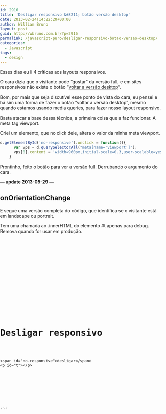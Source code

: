 ```yaml
---
id: 2916
title: 'Desligar responsivo &#8211; botão versão desktop'
date: 2013-02-24T14:22:20+00:00
author: William Bruno
layout: post
guid: http://wbruno.com.br/?p=2916
permalink: /javascript-puro/desligar-responsivo-botao-versao-desktop/
categories:
  - Javascript
tags:
  - design
---
```

Esses dias eu li 4 críticas aos layouts responsivos.
  
O cara dizia que o visitante pode &#8220;gostar&#8221; da versão full, e em sites responsivos não existe o botão &#8220;[voltar a versão desktop](http://www.themarketingagents.com/responsive-design-problems)&#8220;.

Bom, por mais que seja discutível esse ponto de vista do cara, eu pensei e há sim uma forma de fazer o botão &#8220;voltar a versão desktop&#8221;, mesmo quando estamos usando media queries, para fazer nosso layout responsivo.

Basta atacar a base dessa técnica, a primeira coisa que a faz funcionar. A meta tag viewport.

Criei um elemento, que no click dele, altera o valor da minha meta viewport.

``` js
d.getElementById('no-responsive').onclick = function(){
      var vps = d.querySelectorAll("meta[name='viewport']");
      vps[0].content = 'width=960px,initial-scale=0.3,user-scalable=yes';
    }
```

Prontinho, feito o botão para ver a versão full. Derrubando o argumento do cara.

**&#8212; update 2013-05-29 &#8212;**

## onOrientationChange

E segue uma versão completa do código, que identifica se o visitante está em landscape ou portrait.

Tem uma chamada ao .innerHTML do elemento #t apenas para debug. Remova quando for usar em produção.

<pre class="html"><!doctype html>
<html lang="en">
<head>
  <meta charset="UTF-8">
  <title>Desligar Responsivo</title>

  <meta name="viewport" content="width=device-width,initial-scale=1,user-scalable=yes" />
<style>
body { margin: 0; padding: 0; }
</style>
</head>
<body>

  <main id="main">
    <h1>Desligar responsivo</h1>

    <span id="no-responsive">desligar</span>
    <p id="t"></p>

  </main><!-- #main -->
<script>
(function(w, d, undefined) {
  var viewport = {
    meta : d.querySelectorAll("meta[name='viewport']")[0],
    landscape : function() {
      viewport.meta.content = 'width=960px,initial-scale=1,user-scalable=yes';
      alert('landscape');
    },
    portrait : function() {
      viewport.meta.content = 'width=960px,initial-scale=1,user-scalable=yes';
      alert('portrait');
    },
    orientation : function() {
      if(Math.abs(window.orientation) === 90) {
        viewport.landscape();
      } else {
        viewport.portrait();
      }
      d.getElementById('t').innerHTML = '<strong>viewport:</strong> ' + viewport.meta.content;
      d.getElementById('t').innerHTML += '<br/><strong>body.offsetWidth:</strong> ' + d.querySelector('body').offsetWidth;
    }
  };


  w.onorientationchange = viewport.orientation;
  d.getElementById('no-responsive').onclick = viewport.orientation;


}(window, document));
</script>
</body>
</html>
```
